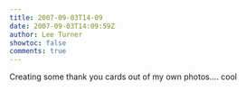 ```yaml
---
title: 2007-09-03T14-09
date: 2007-09-03T14:09:59Z
author: Lee Turner
showtoc: false
comments: true
---
```


Creating some thank you cards out of my own photos.... cool

